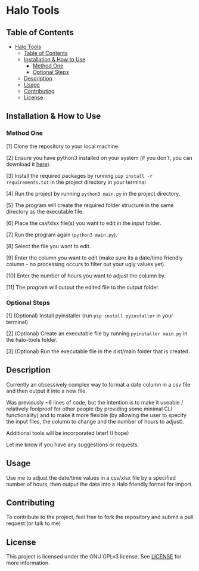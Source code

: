 # Halo Tools

## Table of Contents

- [Halo Tools](#halo-tools)
  - [Table of Contents](#table-of-contents)
  - [Installation \& How to Use](#installation--how-to-use)
    - [Method One](#method-one)
    - [Optional Steps](#optional-steps)
  - [Description](#description)
  - [Usage](#usage)
  - [Contributing](#contributing)
  - [License](#license)


## Installation & How to Use

### Method One

[1] Clone the repository to your local machine.

[2] Ensure you have python3 installed on your system (if you don't, you can download it [here](https://www.python.org/downloads/)).

[3] Install the required packages by running `pip install -r requirements.txt` in the project directory in your terminal

[4] Run the project by running `python3 main.py` in the project directory.
  
[5] The program will create the required folder structure in the same directory as the executable file.

[6] Place the csv/xlsx file(s) you want to edit in the input folder.

[7] Run the program again (`python3 main.py`).

[8] Select the file you want to edit.

[9] Enter the column you want to edit (make sure its a date/time friendly column - no processing occurs to filter out your ugly values yet).

[10] Enter the number of hours you want to adjust the column by.

[11] The program will output the edited file to the output folder.


### Optional Steps
[1] (Optional) Install pyinstaller (run `pip install pyinstaller` in your terminal)

[2] (Optional) Create an executable file by running `pyinstaller main.py` in the halo-tools folder.

[3] (Optional) Run the executable file in the dist/main folder that is created.

## Description
Currently an obsessively complex way to format a date column in a csv file and then output it into a new file.

Was previously ~6 lines of code, but the intention is to make it useable / relatively foolproof for other people (by providing some minimal CLI functionality) and to make it more flexible (by allowing the user to specify the input files, the column to change and the number of hours to adjust).

Additional tools will be incorporated later! (I hope)

Let me know if you have any suggestions or requests.

## Usage

Use me to adjust the date/time values in a csv/xlsx file by a specified number of hours, then output the data into a Halo friendly format for import.

## Contributing

To contribute to the project, feel free to fork the repository and submit a pull request (or talk to me)

## License

This project is licensed under the GNU GPLv3 license. See [LICENSE](license.md) for more information.